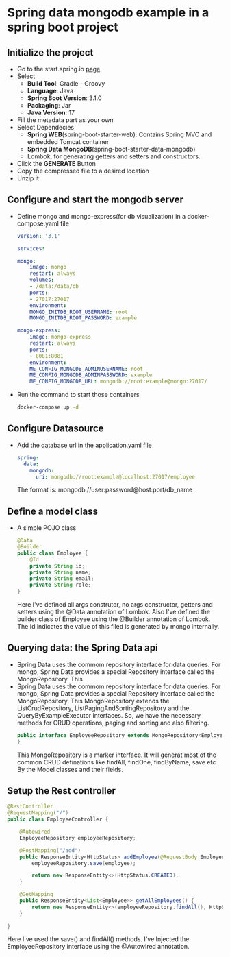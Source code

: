 # Spring data mongodb example in a spring boot project

## Initialize the project
* Go to the start.spring.io [page](https://start.spring.io/ "spring boot project generator")
* Select
    * **Build Tool**: Gradle - Groovy
    * **Language**: Java
    * **Spring Boot Version**: 3.1.0
    * **Packaging**: Jar
    * **Java Version**: 17
* Fill the metadata part as your own
* Select Dependecies
    * **Spring WEB**(spring-boot-starter-web): Contains Spring MVC and embedded Tomcat container
    * **Spring Data MongoDB**(spring-boot-starter-data-mongodb)
    * Lombok, for generating getters and setters and constructors.
* Click the **GENERATE** Button
* Copy the compressed file to a desired location
* Unzip it
## Configure and start the mongodb server
* Define mongo and mongo-express(for db visualization) in a docker-compose.yaml file
    ```yaml
    version: '3.1'

    services:

    mongo:
        image: mongo
        restart: always
        volumes:
        - /data:/data/db
        ports:
        - 27017:27017
        environment:
        MONGO_INITDB_ROOT_USERNAME: root
        MONGO_INITDB_ROOT_PASSWORD: example

    mongo-express:
        image: mongo-express
        restart: always
        ports:
        - 8081:8081
        environment:
        ME_CONFIG_MONGODB_ADMINUSERNAME: root
        ME_CONFIG_MONGODB_ADMINPASSWORD: example
        ME_CONFIG_MONGODB_URL: mongodb://root:example@mongo:27017/
    ```
* Run the command to start those containers
    ```bash
    docker-compose up -d
    ```
## Configure Datasource
* Add the database url in the application.yaml file
    ```yaml
    spring:
      data:
        mongodb:
          uri: mongodb://root:example@localhost:27017/employee
    ```
    The format is: mongodb://user:password@host:port/db_name
## Define a model class
* A simple POJO class
    ```java
    @Data
    @Builder
    public class Employee {
        @Id
        private String id;
        private String name;
        private String email;
        private String role;
    }
    ```
    Here I've defined all args construtor, no args constructor, getters and setters using the @Data annotation of Lombok. Also I've defined the builder class of Employee using the @Builder annotation of Lombok.
    The Id indicates the value of this filed is generated by mongo internally.
## Querying data: the Spring Data api
* Spring Data uses the commom repository interface for data queries. For mongo, Spring Data provides a special Repository interface called the MongoRepository. This 
* Spring Data uses the commom repository interface for data queries. For mongo, Spring Data provides a special Repository interface called the MongoRepository. This MongoRepository extends the ListCrudRepository, ListPagingAndSortingRepository and the QueryByExampleExecutor interfaces. So, we have the necessary methods for CRUD operations, paging and sorting and also filtering.
    ```java
    public interface EmployeeRepository extends MongoRepository<Employee, String> {
    }
    ```
    This MongoRepository is a marker interface. It will generat most of the common CRUD definations like findAll, findOne, findByName, save etc By the Model classes and their fields.
## Setup the Rest controller
```java
@RestController
@RequestMapping("/")
public class EmployeeController {

    @Autowired
    EmployeeRepository employeeRepository;

    @PostMapping("/add")
    public ResponseEntity<HttpStatus> addEmployee(@RequestBody Employee employee) {
        employeeRepository.save(employee);

        return new ResponseEntity<>(HttpStatus.CREATED);
    }

    @GetMapping
    public ResponseEntity<List<Employee>> getAllEmployees() {
        return new ResponseEntity<>(employeeRepository.findAll(), HttpStatus.OK);
    }
    
}
```
Here I've used the save() and findAll() methods. I've Injected the EmployeeRepository interface using the @Autowired annotation.
